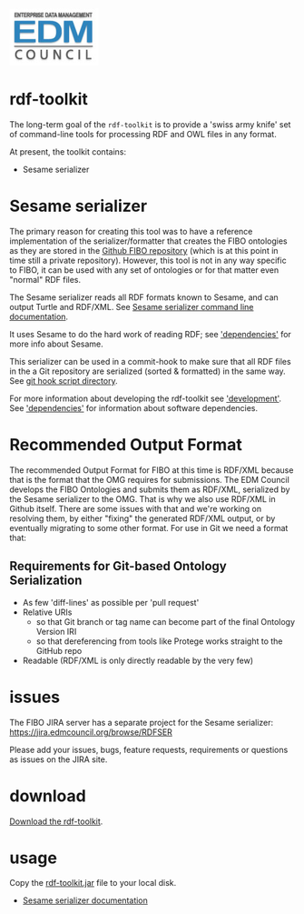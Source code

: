 ![EDM Council Logo](etc/image/edmc-logo.jpg)

# rdf-toolkit

The long-term goal of the `rdf-toolkit` is to provide a 'swiss army knife' set of command-line tools for processing RDF and OWL files in any format.

At present, the toolkit contains:
* Sesame serializer

# Sesame serializer

The primary reason for creating this tool was to have a reference implementation of the serializer/formatter that 
creates the FIBO ontologies as they are stored in the [Github FIBO repository](https://github.com/edmcouncil/fibo) 
(which is at this point in time still a private repository). However, this tool is not in any way specific to FIBO, 
it can be used with any set of ontologies or for that matter even "normal" RDF files.

The Sesame serializer reads all RDF formats known to Sesame, and can output Turtle and RDF/XML.  See [Sesame serializer command line documentation](docs/SesameRdfFormatter.md).

It uses Sesame to do the hard work of reading RDF; see ['dependencies'](docs/dependencies.md) for more info about Sesame.

This serializer can be used in a commit-hook to make sure that all RDF files in the a Git repository are serialized (sorted & formatted) in the same way.  See [git hook script directory](etc/git-hook/).

For more information about developing the rdf-toolkit see ['development'](docs/develop.md).  See ['dependencies'](docs/dependencies.md) for information about software dependencies.

# Recommended Output Format

The recommended Output Format for FIBO at this time is RDF/XML because that is the format that the OMG requires for submissions. 
The EDM Council develops the FIBO Ontologies and submits them as RDF/XML, serialized by the Sesame serializer to the OMG. 
That is why we also use RDF/XML in Github itself. There are some issues with that and we're working on resolving them, 
by either "fixing" the generated RDF/XML output, or by eventually migrating to some other format. 
For use in Git we need a format that:

## Requirements for Git-based Ontology Serialization

- As few 'diff-lines' as possible per 'pull request'
- Relative URIs
  - so that Git branch or tag name can become part of the final Ontology Version IRI
  - so that dereferencing from tools like Protege works straight to the GitHub repo
- Readable (RDF/XML is only directly readable by the very few)

# issues

The FIBO JIRA server has a separate project for the Sesame serializer: https://jira.edmcouncil.org/browse/RDFSER

Please add your issues, bugs, feature requests, requirements or questions as issues on the JIRA site.

# download

[Download the rdf-toolkit](https://jenkins.edmcouncil.org/job/rdf-toolkit-build/lastSuccessfulBuild/artifact/target/scala-2.11/rdf-toolkit.jar).

# usage

Copy the [rdf-toolkit.jar](https://jenkins.edmcouncil.org/job/rdf-toolkit-build/lastSuccessfulBuild/artifact/target/scala-2.11/rdf-toolkit.jar) file to your local disk.

* [Sesame serializer documentation](docs/SesameRdfFormatter.md)
